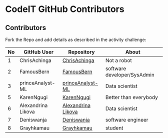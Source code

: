 # CodeIT GitHub Contributors

## Contributors

Fork the Repo and add details as described in the activity challenge:


|No  |GitHub User  |Repository  |About  |
|---------|---------|---------|---------|
|1     |    ChrisAchinga    |     [ChrisAchinga](https://github.com/ChrisAchinga/ChrisAchinga)    |    Not a robot     |
|2    |    FamousBern     |     [FamousBern](https://github.com/FamousBern/FamousBern.git)    |    software developer/SysAdmin     |
|3 |  princeAnalyst-ML   |[princeAnalyst-ML](https://github.com/princeAnalyst-ML)      |   Data scientist |
5   |   KarenNgugi    | [KarenNgugi](https://www.github.com/KarenNgugi)    |   Better than everybody    |
|6 |  Alexandrina Likova   |[Alexandrina Likova](https://github.com/alexlikova)      |   Data scientist |
|7|Deniswanja|[Deniswanja](https://github.com/Deniswanja/Denis-wanja)|software engineer|
|8 | Grayhkamau | [Grayhkamau](https://github.com/Grayhkamau/Grayhkamau.git) | student |
